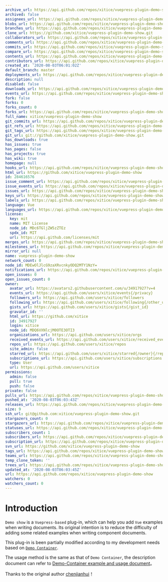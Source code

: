 ```yaml
---
archive_url: https://api.github.com/repos/xitice/vuepress-plugin-demo-show/{archive_format}{/ref}
archived: false
assignees_url: https://api.github.com/repos/xitice/vuepress-plugin-demo-show/assignees{/user}
blobs_url: https://api.github.com/repos/xitice/vuepress-plugin-demo-show/git/blobs{/sha}
branches_url: https://api.github.com/repos/xitice/vuepress-plugin-demo-show/branches{/branch}
clone_url: https://github.com/xitice/vuepress-plugin-demo-show.git
collaborators_url: https://api.github.com/repos/xitice/vuepress-plugin-demo-show/collaborators{/collaborator}
comments_url: https://api.github.com/repos/xitice/vuepress-plugin-demo-show/comments{/number}
commits_url: https://api.github.com/repos/xitice/vuepress-plugin-demo-show/commits{/sha}
compare_url: https://api.github.com/repos/xitice/vuepress-plugin-demo-show/compare/{base}...{head}
contents_url: https://api.github.com/repos/xitice/vuepress-plugin-demo-show/contents/{+path}
contributors_url: https://api.github.com/repos/xitice/vuepress-plugin-demo-show/contributors
created_at: '2020-08-03T06:01:02Z'
default_branch: master
deployments_url: https://api.github.com/repos/xitice/vuepress-plugin-demo-show/deployments
description: null
disabled: false
downloads_url: https://api.github.com/repos/xitice/vuepress-plugin-demo-show/downloads
events_url: https://api.github.com/repos/xitice/vuepress-plugin-demo-show/events
fork: false
forks: 0
forks_count: 0
forks_url: https://api.github.com/repos/xitice/vuepress-plugin-demo-show/forks
full_name: xitice/vuepress-plugin-demo-show
git_commits_url: https://api.github.com/repos/xitice/vuepress-plugin-demo-show/git/commits{/sha}
git_refs_url: https://api.github.com/repos/xitice/vuepress-plugin-demo-show/git/refs{/sha}
git_tags_url: https://api.github.com/repos/xitice/vuepress-plugin-demo-show/git/tags{/sha}
git_url: git://github.com/xitice/vuepress-plugin-demo-show.git
has_downloads: true
has_issues: true
has_pages: false
has_projects: true
has_wiki: true
homepage: null
hooks_url: https://api.github.com/repos/xitice/vuepress-plugin-demo-show/hooks
html_url: https://github.com/xitice/vuepress-plugin-demo-show
id: 284616576
issue_comment_url: https://api.github.com/repos/xitice/vuepress-plugin-demo-show/issues/comments{/number}
issue_events_url: https://api.github.com/repos/xitice/vuepress-plugin-demo-show/issues/events{/number}
issues_url: https://api.github.com/repos/xitice/vuepress-plugin-demo-show/issues{/number}
keys_url: https://api.github.com/repos/xitice/vuepress-plugin-demo-show/keys{/key_id}
labels_url: https://api.github.com/repos/xitice/vuepress-plugin-demo-show/labels{/name}
language: Vue
languages_url: https://api.github.com/repos/xitice/vuepress-plugin-demo-show/languages
license:
  key: mit
  name: MIT License
  node_id: MDc6TGljZW5zZTEz
  spdx_id: MIT
  url: https://api.github.com/licenses/mit
merges_url: https://api.github.com/repos/xitice/vuepress-plugin-demo-show/merges
milestones_url: https://api.github.com/repos/xitice/vuepress-plugin-demo-show/milestones{/number}
mirror_url: null
name: vuepress-plugin-demo-show
network_count: 0
node_id: MDEwOlJlcG9zaXRvcnkyODQ2MTY1NzY=
notifications_url: https://api.github.com/repos/xitice/vuepress-plugin-demo-show/notifications{?since,all,participating}
open_issues: 0
open_issues_count: 0
owner:
  avatar_url: https://avatars2.githubusercontent.com/u/34917927?v=4
  events_url: https://api.github.com/users/xitice/events{/privacy}
  followers_url: https://api.github.com/users/xitice/followers
  following_url: https://api.github.com/users/xitice/following{/other_user}
  gists_url: https://api.github.com/users/xitice/gists{/gist_id}
  gravatar_id: ''
  html_url: https://github.com/xitice
  id: 34917927
  login: xitice
  node_id: MDQ6VXNlcjM0OTE3OTI3
  organizations_url: https://api.github.com/users/xitice/orgs
  received_events_url: https://api.github.com/users/xitice/received_events
  repos_url: https://api.github.com/users/xitice/repos
  site_admin: false
  starred_url: https://api.github.com/users/xitice/starred{/owner}{/repo}
  subscriptions_url: https://api.github.com/users/xitice/subscriptions
  type: User
  url: https://api.github.com/users/xitice
permissions:
  admin: false
  pull: true
  push: false
private: false
pulls_url: https://api.github.com/repos/xitice/vuepress-plugin-demo-show/pulls{/number}
pushed_at: '2020-08-03T06:03:43Z'
releases_url: https://api.github.com/repos/xitice/vuepress-plugin-demo-show/releases{/id}
size: 9
ssh_url: git@github.com:xitice/vuepress-plugin-demo-show.git
stargazers_count: 0
stargazers_url: https://api.github.com/repos/xitice/vuepress-plugin-demo-show/stargazers
statuses_url: https://api.github.com/repos/xitice/vuepress-plugin-demo-show/statuses/{sha}
subscribers_count: 1
subscribers_url: https://api.github.com/repos/xitice/vuepress-plugin-demo-show/subscribers
subscription_url: https://api.github.com/repos/xitice/vuepress-plugin-demo-show/subscription
svn_url: https://github.com/xitice/vuepress-plugin-demo-show
tags_url: https://api.github.com/repos/xitice/vuepress-plugin-demo-show/tags
teams_url: https://api.github.com/repos/xitice/vuepress-plugin-demo-show/teams
temp_clone_token: ''
trees_url: https://api.github.com/repos/xitice/vuepress-plugin-demo-show/git/trees{/sha}
updated_at: '2020-08-03T06:03:45Z'
url: https://api.github.com/repos/xitice/vuepress-plugin-demo-show
watchers: 0
watchers_count: 0
---
```


# Introduction

`Demo show` is a `Vuepress-based` plug-in, which can help you add `Vue` examples when writing documents. Its original intention is to reduce the difficulty of adding some related examples when writing component documents.

This plug-in is been partially modified according to my development needs based on [`Demo Container`](https://github.com/calebman/vuepress-plugin-demo-container).

The usage method is the same as that of `Demo Container`, the description document can refer to [Demo-Container example and usage document](https://docs.chenjianhui.site/vuepress-plugin-demo-container/zh/)。

Thanks to the original author [chenjianhui](https://github.com/calebman/vuepress-plugin-demo-container)！
